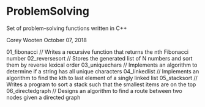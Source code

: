 # ProblemSolving
Set of problem-solving functions written in C++

Corey Wooten
October 07, 2018


01_fibonacci // Writes a recursive function that returns the nth Fibonacci number
02_reversesort // Stores the generated list of N numbers and sort them by reverse lexical order
03_uniquechars // Implements an algorithm to determine if a string has all unique characters
04_linkedlist // Implements an algorithm to find the kth to last element of a singly linked list
05_stacksort // Writes a program to sort a stack such that the smallest items are on the top
06_directedgraph // Designs an algorithm to find a route between two nodes given a directed graph
